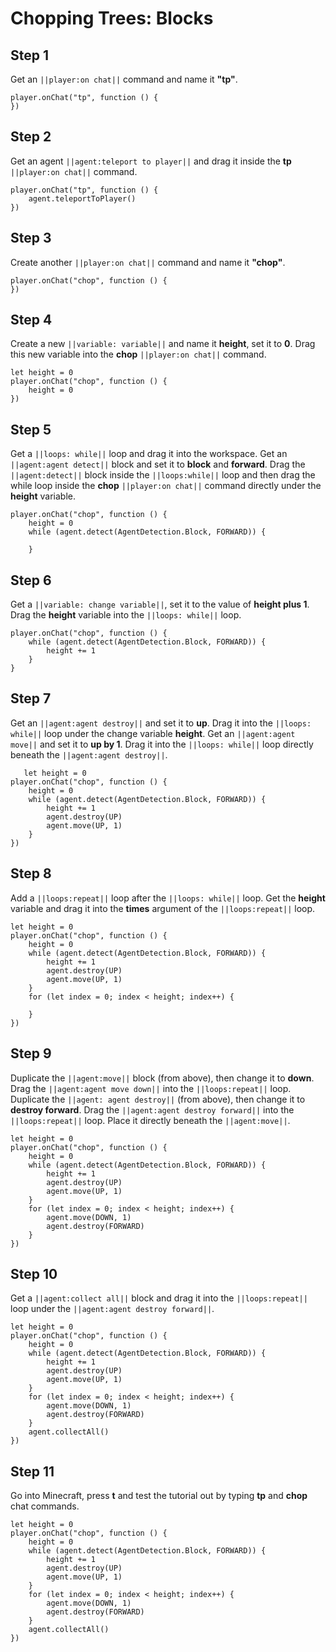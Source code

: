 # Chopping Trees: Blocks

## Step 1
Get an ``||player:on chat||`` command and name it **"tp"**.

```blocks
player.onChat("tp", function () {
})
```

## Step 2
Get an agent ``||agent:teleport to player||`` and drag it inside the **tp**  ``||player:on chat||`` command.

```blocks
player.onChat("tp", function () {
    agent.teleportToPlayer()
})
```

## Step 3

Create another ``||player:on chat||`` command and name it **"chop"**.

```blocks
player.onChat("chop", function () {
})
```

## Step 4

Create a new ``||variable: variable||`` and name it **height**, set it to **0**. Drag this new variable into the **chop** ``||player:on chat||`` command.

```blocks
let height = 0
player.onChat("chop", function () {
    height = 0
})
```

## Step 5

Get a ``||loops: while||`` loop and drag it into the workspace. Get an ``||agent:agent detect||`` block and set it to **block** and **forward**. Drag the ``||agent:detect||`` block inside the ``||loops:while||`` loop and then drag the while loop inside the **chop** ``||player:on chat||`` command directly under the **height** variable.

```blocks
player.onChat("chop", function () {
    height = 0
    while (agent.detect(AgentDetection.Block, FORWARD)) {
    	
    }
```

## Step 6

Get a ``||variable: change variable||``, set it to the value of **height plus 1**. Drag the **height** variable into the ``||loops: while||`` loop.

```blocks
player.onChat("chop", function () {
    while (agent.detect(AgentDetection.Block, FORWARD)) {
        height += 1
    }
}
```

## Step 7

Get an ``||agent:agent destroy||`` and set it to **up**. Drag it into the ``||loops: while||`` loop under the change variable **height**. Get an ``||agent:agent move||`` and set it to **up by 1**. Drag it into the ``||loops: while||`` loop directly beneath the ``||agent:agent destroy||``.

```blocks
   let height = 0
player.onChat("chop", function () {
    height = 0
    while (agent.detect(AgentDetection.Block, FORWARD)) {
        height += 1
        agent.destroy(UP)
        agent.move(UP, 1)
    }
})
```


## Step 8

Add a ``||loops:repeat||`` loop after the ``||loops: while||`` loop. Get the **height** variable and drag it into the **times** argument of the ``||loops:repeat||`` loop.

```blocks
let height = 0
player.onChat("chop", function () {
    height = 0
    while (agent.detect(AgentDetection.Block, FORWARD)) {
        height += 1
        agent.destroy(UP)
        agent.move(UP, 1)
    }
    for (let index = 0; index < height; index++) {
    	
    }
})
```

## Step 9

Duplicate the ``||agent:move||`` block (from above), then change it to **down**. Drag the ``||agent:agent move down||`` into the ``||loops:repeat||`` loop. Duplicate the ``||agent: agent destroy||`` (from above), then change it to **destroy forward**. Drag the ``||agent:agent destroy forward||`` into the  ``||loops:repeat||`` loop. Place it directly beneath the ``||agent:move||``.

```blocks
let height = 0
player.onChat("chop", function () {
    height = 0
    while (agent.detect(AgentDetection.Block, FORWARD)) {
        height += 1
        agent.destroy(UP)
        agent.move(UP, 1)
    }
    for (let index = 0; index < height; index++) {
        agent.move(DOWN, 1)
        agent.destroy(FORWARD)
    }
})

```

## Step 10

Get a ``||agent:collect all||`` block and drag it into the  ``||loops:repeat||`` loop under the ``||agent:agent destroy forward||``.

```blocks
let height = 0
player.onChat("chop", function () {
    height = 0
    while (agent.detect(AgentDetection.Block, FORWARD)) {
        height += 1
        agent.destroy(UP)
        agent.move(UP, 1)
    }
    for (let index = 0; index < height; index++) {
        agent.move(DOWN, 1)
        agent.destroy(FORWARD)
    }
    agent.collectAll()
})
```

## Step 11

Go into Minecraft, press **t** and test the tutorial out by typing **tp** and **chop** chat commands.
```blocks
let height = 0
player.onChat("chop", function () {
    height = 0
    while (agent.detect(AgentDetection.Block, FORWARD)) {
        height += 1
        agent.destroy(UP)
        agent.move(UP, 1)
    }
    for (let index = 0; index < height; index++) {
        agent.move(DOWN, 1)
        agent.destroy(FORWARD)
    }
    agent.collectAll()
})
```
